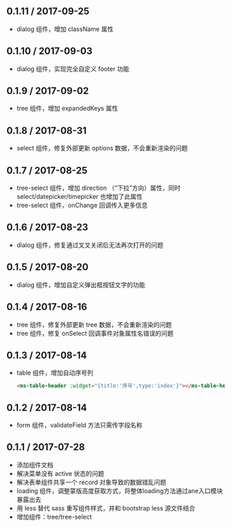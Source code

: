 0.1.11 / 2017-09-25
------------------

- dialog 组件，增加 className 属性

0.1.10 / 2017-09-03
------------------

- dialog 组件，实现完全自定义 footer 功能

0.1.9 / 2017-09-02
------------------

- tree 组件，增加 expandedKeys 属性

0.1.8 / 2017-08-31
------------------

- select 组件，修复外部更新 options 数据，不会重新渲染的问题

0.1.7 / 2017-08-25
------------------

- tree-select 组件，增加 direction （“下拉”方向）属性，同时 select/datepicker/timepicker 也增加了此属性
- tree-select 组件，onChange 回调传入更多信息

0.1.6 / 2017-08-23
------------------

- dialog 组件，修复通过叉叉关闭后无法再次打开的问题

0.1.5 / 2017-08-20
------------------

- dialog 组件，增加自定义弹出框按钮文字的功能

0.1.4 / 2017-08-16
------------------

- tree 组件，修复外部更新 tree 数据，不会重新渲染的问题
- tree 组件，修复 onSelect 回调事件对象属性名错误的问题

0.1.3 / 2017-08-14
------------------

- table 组件，增加自动序号列

    ``` html
    <ms-table-header :widget="{title:'序号',type:'index'}"></ms-table-header>
    ```

0.1.2 / 2017-08-14
------------------

- form 组件，validateField 方法只需传字段名称

0.1.1 / 2017-07-28
------------------

- 添加组件文档
- 解决菜单没有 active 状态的问题
- 解决表单组件共享一个 record 对象导致的数据错乱问题
- loading 组件，调整蒙版高度获取方式，将整体loading方法通过ane入口模块暴露出去
- 用 less 替代 sass 重写组件样式，并和 bootstrap less 源文件结合
- 增加组件：tree/tree-select